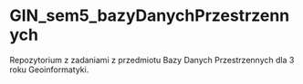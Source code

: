# GIN_sem5_bazyDanychPrzestrzennych

Repozytorium z zadaniami z przedmiotu Bazy Danych Przestrzennych dla 3 roku Geoinformatyki.
